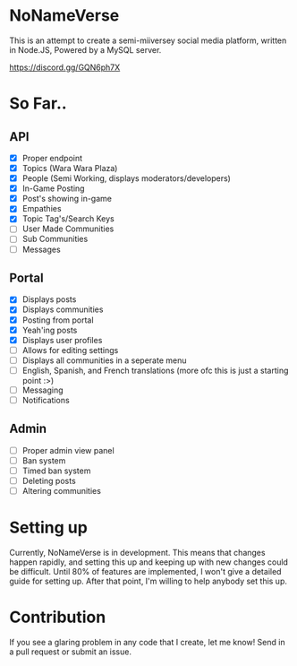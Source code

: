 # NoNameVerse

This is an attempt to create a semi-miiversey social media platform, written in Node.JS, Powered by a MySQL server.

https://discord.gg/GQN6ph7X

# So Far..
## API
- [x] Proper endpoint
- [x] Topics (Wara Wara Plaza)
- [x] People (Semi Working, displays moderators/developers)
- [x] In-Game Posting
- [x] Post's showing in-game
- [x] Empathies
- [x] Topic Tag's/Search Keys
- [ ] User Made Communities
- [ ] Sub Communities
- [ ] Messages

## Portal
- [x] Displays posts
- [x] Displays communities
- [x] Posting from portal
- [x] Yeah'ing posts
- [x] Displays user profiles
- [ ] Allows for editing settings
- [ ] Displays all communities in a seperate menu
- [ ] English, Spanish, and French translations (more ofc this is just a starting point :>)
- [ ] Messaging
- [ ] Notifications

## Admin
- [ ] Proper admin view panel
- [ ] Ban system
- [ ] Timed ban system
- [ ] Deleting posts
- [ ] Altering communities

# Setting up

Currently, NoNameVerse is in development. This means that changes happen rapidly, and setting this up and keeping up with new changes could be difficult. Until 80% of features are implemented, I won't give a detailed guide for setting up. After that point, I'm willing to help anybody set this up.

# Contribution

If you see a glaring problem in any code that I create, let me know! Send in a pull request or submit an issue.
